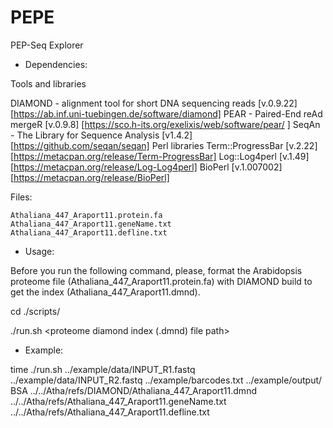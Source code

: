# PEPE
PEP-Seq Explorer

* Dependencies:

Tools and libraries

DIAMOND - alignment tool for short DNA sequencing reads [v.0.9.22] [https://ab.inf.uni-tuebingen.de/software/diamond]
PEAR - Paired-End reAd mergeR [v.0.9.8] [https://sco.h-its.org/exelixis/web/software/pear/ ]
SeqAn - The Library for Sequence Analysis [v1.4.2] [https://github.com/seqan/seqan]
Perl libraries
	Term::ProgressBar	[v.2.22] [https://metacpan.org/release/Term-ProgressBar]
	Log::Log4perl		[v.1.49] [https://metacpan.org/release/Log-Log4perl]
	BioPerl			[v.1.007002] [https://metacpan.org/release/BioPerl]

Files:
	
	Athaliana_447_Araport11.protein.fa
	Athaliana_447_Araport11.geneName.txt
	Athaliana_447_Araport11.defline.txt
	

* Usage:

 Before you run the following command, please, format the Arabidopsis proteome file (Athaliana_447_Araport11.protein.fa) with DIAMOND build to
get the index (Athaliana_447_Araport11.dmnd).

 cd ./scripts/

 ./run.sh <R1 file path> <R2 file path> <barcode-sample file path> <output directory path> <outgroup sample name> <proteome diamond index (.dmnd) file path> <Phytozome gene Name file path> <Phytozome defline file path>

* Example:

 time ./run.sh ../example/data/INPUT_R1.fastq ../example/data/INPUT_R2.fastq ../example/barcodes.txt ../example/output/ BSA ../../Atha/refs/DIAMOND/Athaliana_447_Araport11.dmnd ../../Atha/refs/Athaliana_447_Araport11.geneName.txt ../../Atha/refs/Athaliana_447_Araport11.defline.txt


